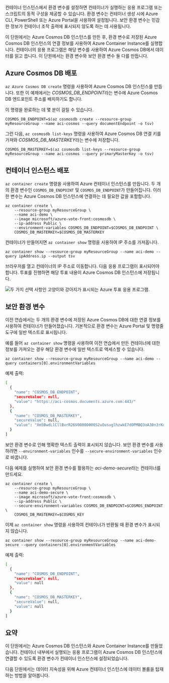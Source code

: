 컨테이너 인스턴스에서 환경 변수를 설정하면 컨테이너가 실행하는 응용 프로그램 또는 스크립트의 동적 구성을 제공할 수 있습니다. 환경 변수는 컨테이너 생성 시에 Azure CLI, PowerShell 또는 Azure Portal을 사용하여 설정됩니다. 보안 환경 변수는 민감한 정보가 컨테이너 조작 출력에 표시되지 않도록 하는 데 사용됩니다.

이 단원에서는 Azure Cosmos DB 인스턴스를 만든 후, 환경 변수로 저장된 Azure Cosmos DB 인스턴스의 연결 정보를 사용하여 Azure Container Instance를 실행합니다. 컨테이너의 응용 프로그램은 해당 변수를 사용하여 Azure Cosmos DB에서 데이터를 읽고 씁니다. 이 단원에서는 환경 변수와 보안 환경 변수 둘 다를 만듭니다.

## <a name="deploy-azure-cosmos-db"></a>Azure Cosmos DB 배포

`az Azure Cosmos DB create` 명령을 사용하여 Azure Cosmos DB 인스턴스를 만듭니다. 또한 이 예제에서는 *COSMOS_DB_ENDPOINT*라는 변수에 Azure Cosmos DB 엔드포인트 주소를 배치하기도 합니다.

이 명령을 완료하는 데 몇 분이 걸릴 수 있습니다.

```azurecli
COSMOS_DB_ENDPOINT=$(az cosmosdb create --resource-group myResourceGroup --name aci-cosmos --query documentEndpoint -o tsv)
```

그런 다음, `az cosmosdb list-keys` 명령을 사용하여 Azure Cosmos DB 연결 키를 가져와 *COSMOS_DB_MASTERKEY*라는 변수에 저장합니다.

```azurecli
COSMOS_DB_MASTERKEY=$(az cosmosdb list-keys --resource-group myResourceGroup --name aci-cosmos --query primaryMasterKey -o tsv)
```

## <a name="deploy-a-container-instance"></a>컨테이너 인스턴스 배포

`az container create` 명령을 사용하여 Azure 컨테이너 인스턴스를 만듭니다. 두 개의 환경 변수인 `COSMOS_DB_ENDPOINT` 및 `COSMOS_DB_ENDPOINT`가 만들어집니다. 이러한 변수는 Azure Cosmos DB 인스턴스에 연결하는 데 필요한 값을 포함합니다.

```azurecli
az container create \
    --resource-group myResourceGroup \
    --name aci-demo \
    --image microsoft/azure-vote-front:cosmosdb \
    --ip-address Public \
    --environment-variables COSMOS_DB_ENDPOINT=$COSMOS_DB_ENDPOINT \
    COSMOS_DB_MASTERKEY=$COSMOS_DB_MASTERKEY
```

컨테이너가 만들어지면 `az container show` 명령을 사용하여 IP 주소를 가져옵니다.

```azurecli
az container show --resource-group myResourceGroup --name aci-demo --query ipAddress.ip --output tsv
```

브라우저를 열고 컨테이너의 IP 주소로 이동합니다. 다음 응용 프로그램이 표시되어야 합니다. 투표를 진행하면 해당 투표 내용이 Azure Cosmos DB 인스턴스에 저장됩니다.

![두 가지 선택 사항인 고양이와 강아지가 표시되는 Azure 투표 응용 프로그램.](../media-draft/azure-vote.png)

## <a name="secured-environment-variables"></a>보안 환경 변수

이전 연습에서는 두 개의 환경 변수에 저장된 Azure Cosmos DB에 대한 연결 정보를 사용하여 컨테이너가 만들어졌습니다. 기본적으로 환경 변수는 Azure Portal 및 명령줄 도구에 일반 텍스트로 표시됩니다.

예를 들어 `az container show` 명령을 사용하여 이전 연습에서 만든 컨테이너에 대한 정보를 가져오는 경우 해당 환경 변수에 일반 텍스트로 액세스할 수 있습니다.

```azurecli
az container show --resource-group myResourceGroup --name aci-demo --query containers[0].environmentVariables
```

예제 출력:

```bash
[
  {
    "name": "COSMOS_DB_ENDPOINT",
    "secureValue": null,
    "value": "https://aci-cosmos.documents.azure.com:443/"
  },
  {
    "name": "COSMOS_DB_MASTERKEY",
    "secureValue": null,
    "value": "Xm5BwdLlCllBvrR26V00000000S2uOusuglhzwkE7dOPMBQ3oA30n3rKd8PKA13700000000095ynys863Ghgw=="
  }
]
```

보안 환경 변수로 인해 명확한 텍스트 출력이 표시되지 않습니다. 보안 환경 변수를 사용하려면 `--environment-variables` 인수를 `--secure-environment-variables` 인수로 바꿉니다.

다음 예제를 실행하여 보안 환경 변수를 활용하는 *aci-demo-secure*라는 컨테이너를 만드세요.

```azurecli
az container create \
    --resource-group myResourceGroup \
    --name aci-demo-secure \
    --image microsoft/azure-vote-front:cosmosdb \
    --ip-address Public \
    --secure-environment-variables COSMOS_DB_ENDPOINT=$COSMOS_ENDPOINT \
    COSMOS_DB_MASTERKEY=$COSMOS_KEY
```

이제 `az container show` 명령을 사용하여 컨테이너가 반환될 때 환경 변수가 표시되지 않습니다.

```azurecli
az container show --resource-group myResourceGroup --name aci-demo-secure --query containers[0].environmentVariables
```

예제 출력:

```bash
[
  {
    "name": "COSMOS_DB_ENDPOINT",
    "secureValue": null,
    "value": null
  },
  {
    "name": "COSMOS_DB_MASTERKEY",
    "secureValue": null,
    "value": null
  }
]
```

## <a name="summary"></a>요약

이 단원에서는 Azure Cosmos DB 인스턴스와 Azure Container Instance를 만들었습니다. 컨테이너 내부에서 실행되는 응용 프로그램이 Azure Cosmos DB 인스턴스에 연결할 수 있도록 환경 변수가 컨테이너 인스턴스에 설정되었습니다.

다음 단원에서는 데이터 지속성을 위해 Azure 컨테이너 인스턴스에 데이터 볼륨을 탑재하는 방법을 알아봅니다.
